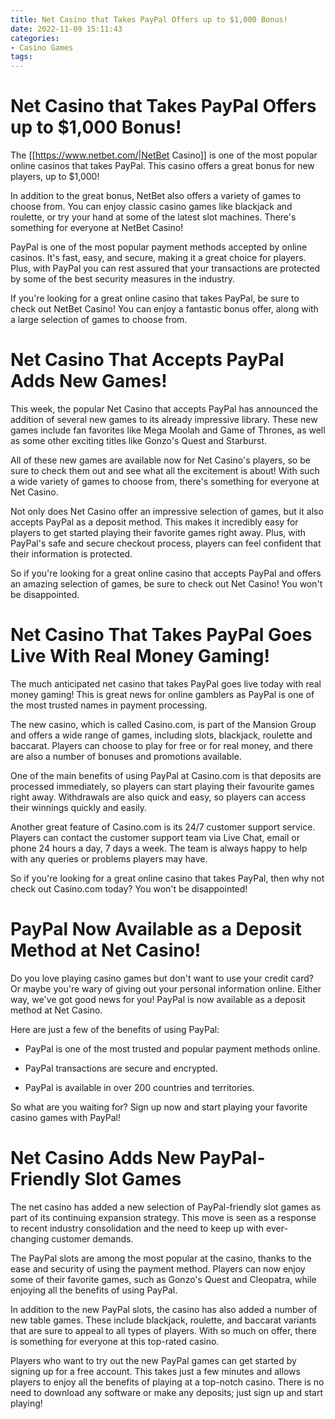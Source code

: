 ```yaml
---
title: Net Casino that Takes PayPal Offers up to $1,000 Bonus!
date: 2022-11-09 15:11:43
categories:
- Casino Games
tags:
---
```



#  Net Casino that Takes PayPal Offers up to $1,000 Bonus!

The [[https://www.netbet.com/|NetBet Casino]] is one of the most popular online casinos that takes PayPal. This casino offers a great bonus for new players, up to $1,000!

In addition to the great bonus, NetBet also offers a variety of games to choose from. You can enjoy classic casino games like blackjack and roulette, or try your hand at some of the latest slot machines. There's something for everyone at NetBet Casino!

 PayPal is one of the most popular payment methods accepted by online casinos. It's fast, easy, and secure, making it a great choice for players. Plus, with PayPal you can rest assured that your transactions are protected by some of the best security measures in the industry.

If you're looking for a great online casino that takes PayPal, be sure to check out NetBet Casino! You can enjoy a fantastic bonus offer, along with a large selection of games to choose from.

#  Net Casino That Accepts PayPal Adds New Games!

This week, the popular Net Casino that accepts PayPal has announced the addition of several new games to its already impressive library. These new games include fan favorites like Mega Moolah and Game of Thrones, as well as some other exciting titles like Gonzo's Quest and Starburst.

All of these new games are available now for Net Casino's players, so be sure to check them out and see what all the excitement is about! With such a wide variety of games to choose from, there's something for everyone at Net Casino.

Not only does Net Casino offer an impressive selection of games, but it also accepts PayPal as a deposit method. This makes it incredibly easy for players to get started playing their favorite games right away. Plus, with PayPal's safe and secure checkout process, players can feel confident that their information is protected.

So if you're looking for a great online casino that accepts PayPal and offers an amazing selection of games, be sure to check out Net Casino! You won't be disappointed.

#  Net Casino That Takes PayPal Goes Live With Real Money Gaming!

The much anticipated net casino that takes PayPal goes live today with real money gaming! This is great news for online gamblers as PayPal is one of the most trusted names in payment processing.

The new casino, which is called Casino.com, is part of the Mansion Group and offers a wide range of games, including slots, blackjack, roulette and baccarat. Players can choose to play for free or for real money, and there are also a number of bonuses and promotions available.

One of the main benefits of using PayPal at Casino.com is that deposits are processed immediately, so players can start playing their favourite games right away. Withdrawals are also quick and easy, so players can access their winnings quickly and easily.

Another great feature of Casino.com is its 24/7 customer support service. Players can contact the customer support team via Live Chat, email or phone 24 hours a day, 7 days a week. The team is always happy to help with any queries or problems players may have.

So if you're looking for a great online casino that takes PayPal, then why not check out Casino.com today? You won't be disappointed!

#  PayPal Now Available as a Deposit Method at Net Casino!

Do you love playing casino games but don't want to use your credit card? Or maybe you're wary of giving out your personal information online. Either way, we've got good news for you! PayPal is now available as a deposit method at Net Casino.

Here are just a few of the benefits of using PayPal:

- PayPal is one of the most trusted and popular payment methods online.

- PayPal transactions are secure and encrypted.

- PayPal is available in over 200 countries and territories.

So what are you waiting for? Sign up now and start playing your favorite casino games with PayPal!

#  Net Casino Adds New PayPal-Friendly Slot Games

The net casino has added a new selection of PayPal-friendly slot games as part of its continuing expansion strategy. This move is seen as a response to recent industry consolidation and the need to keep up with ever-changing customer demands.

The PayPal slots are among the most popular at the casino, thanks to the ease and security of using the payment method. Players can now enjoy some of their favorite games, such as Gonzo's Quest and Cleopatra, while enjoying all the benefits of using PayPal.

In addition to the new PayPal slots, the casino has also added a number of new table games. These include blackjack, roulette, and baccarat variants that are sure to appeal to all types of players. With so much on offer, there is something for everyone at this top-rated casino.

Players who want to try out the new PayPal games can get started by signing up for a free account. This takes just a few minutes and allows players to enjoy all the benefits of playing at a top-notch casino. There is no need to download any software or make any deposits; just sign up and start playing!